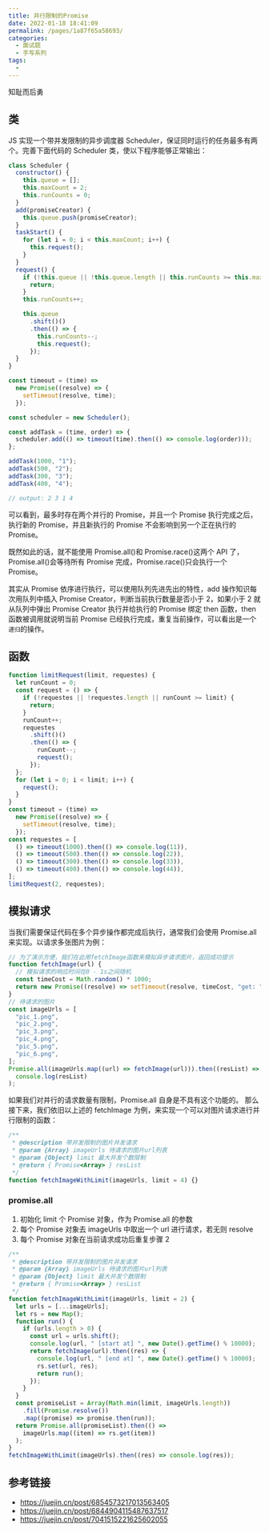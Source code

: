 ```yaml
---
title: 并行限制的Promise
date: 2022-01-18 18:41:09
permalink: /pages/1a87f65a58693/
categories:
  - 面试题
  - 手写系列
tags:
  -
---
```


知耻而后勇

<!-- more -->

## 类

JS 实现一个带并发限制的异步调度器 Scheduler，保证同时运行的任务最多有两个。完善下面代码的 Scheduler 类，使以下程序能够正常输出：

```js
class Scheduler {
  constructor() {
    this.queue = [];
    this.maxCount = 2;
    this.runCounts = 0;
  }
  add(promiseCreator) {
    this.queue.push(promiseCreator);
  }
  taskStart() {
    for (let i = 0; i < this.maxCount; i++) {
      this.request();
    }
  }
  request() {
    if (!this.queue || !this.queue.length || this.runCounts >= this.maxCount) {
      return;
    }
    this.runCounts++;

    this.queue
      .shift()()
      .then(() => {
        this.runCounts--;
        this.request();
      });
  }
}

const timeout = (time) =>
  new Promise((resolve) => {
    setTimeout(resolve, time);
  });

const scheduler = new Scheduler();

const addTask = (time, order) => {
  scheduler.add(() => timeout(time).then(() => console.log(order)));
};

addTask(1000, "1");
addTask(500, "2");
addTask(300, "3");
addTask(400, "4");

// output: 2 3 1 4
```

可以看到，最多时存在两个并行的 Promise，并且一个 Promise 执行完成之后，执行新的 Promise，并且新执行的 Promise 不会影响到另一个正在执行的 Promise。

既然如此的话，就不能使用 Promise.all()和 Promise.race()这两个 API 了，Promise.all()会等待所有 Promise 完成，Promise.race()只会执行一个 Promise。

其实从 Promise 依序进行执行，可以使用队列先进先出的特性，add 操作知识每次用队列中插入 Promise Creator，判断当前执行数量是否小于 2，如果小于 2 就从队列中弹出 Promise Creator 执行并给执行的 Promise 绑定 then 函数，then 函数被调用就说明当前 Promise 已经执行完成，重复当前操作，可以看出是一个`递归`的操作。

## 函数

```js
function limitRequest(limit, requestes) {
  let runCount = 0;
  const request = () => {
    if (!requestes || !requestes.length || runCount >= limit) {
      return;
    }
    runCount++;
    requestes
      .shift()()
      .then(() => {
        runCount--;
        request();
      });
  };
  for (let i = 0; i < limit; i++) {
    request();
  }
}
const timeout = (time) =>
  new Promise((resolve) => {
    setTimeout(resolve, time);
  });
const requestes = [
  () => timeout(1000).then(() => console.log(11)),
  () => timeout(500).then(() => console.log(22)),
  () => timeout(300).then(() => console.log(33)),
  () => timeout(400).then(() => console.log(44)),
];
limitRequest(2, requestes);
```

## 模拟请求

当我们需要保证代码在多个异步操作都完成后执行，通常我们会使用 Promise.all 来实现。以请求多张图片为例：

```js
// 为了演示方便，我们在此用fetchImage函数来模拟异步请求图片，返回成功提示
function fetchImage(url) {
  // 模拟请求的响应时间在0 - 1s之间随机
  const timeCost = Math.random() * 1000;
  return new Promise((resolve) => setTimeout(resolve, timeCost, "get: " + url));
}
// 待请求的图片
const imageUrls = [
  "pic_1.png",
  "pic_2.png",
  "pic_3.png",
  "pic_4.png",
  "pic_5.png",
  "pic_6.png",
];
Promise.all(imageUrls.map((url) => fetchImage(url))).then((resList) =>
  console.log(resList)
);
```

如果我们对并行的请求数量有限制，Promise.all 自身是不具有这个功能的。 那么接下来，我们依旧以上述的 fetchImage 为例，来实现一个可以对图片请求进行并行限制的函数：

```js
/**
 * @description 带并发限制的图片并发请求
 * @param {Array} imageUrls 待请求的图片url列表
 * @param {Object} limit 最大并发个数限制
 * @return { Promise<Array> } resList
 */
function fetchImageWithLimit(imageUrls, limit = 4) {}
```

### promise.all

1. 初始化 limit 个 Promise 对象，作为 Promise.all 的参数
2. 每个 Promise 对象去 imageUrls 中取出一个 url 进行请求，若无则 resolve
3. 每个 Promise 对象在当前请求成功后重复步骤 2

```js
/**
 * @description 带并发限制的图片并发请求
 * @param {Array} imageUrls 待请求的图片url列表
 * @param {Object} limit 最大并发个数限制
 * @return { Promise<Array> } resList
 */
function fetchImageWithLimit(imageUrls, limit = 2) {
  let urls = [...imageUrls];
  let rs = new Map();
  function run() {
    if (urls.length > 0) {
      const url = urls.shift();
      console.log(url, " [start at] ", new Date().getTime() % 10000);
      return fetchImage(url).then((res) => {
        console.log(url, " [end at] ", new Date().getTime() % 10000);
        rs.set(url, res);
        return run();
      });
    }
  }
  const promiseList = Array(Math.min(limit, imageUrls.length))
    .fill(Promise.resolve())
    .map((promise) => promise.then(run));
  return Promise.all(promiseList).then(() =>
    imageUrls.map((item) => rs.get(item))
  );
}
fetchImageWithLimit(imageUrls).then((res) => console.log(res));
```

## 参考链接

- <https://juejin.cn/post/6854573217013563405>
- <https://juejin.cn/post/6844904115487637517>
- <https://juejin.cn/post/7041515221625602055>
